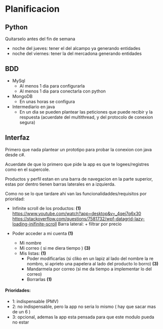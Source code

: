 # Planificacion

## Python
  Quitarselo antes del fin de semana
  + noche del jueves:  tener el del alcampo ya generando entidades
  + noche del viernes:  tener la del mercadona generando entidades
## BDD
+ MySql
  + Al menos 1 dia para configurarla
  + Al menos 1 dia para conectarla con python
+ MongoDB
  + En unas horas se configura
+ Intermediario en java
  + En un dia se pueden plantear las peticiones que puede recibir y la respuesta (acuerdate del multithread, y del protocolo de     conexion segura)
    
## Interfaz
Primero que nada plantear un prototipo para probar la conexion con java desde c#.

Acuerdate de que lo primero que pide la app es que te logees/registres como en el supercole.

Productos y perfil estan en una barra de navegacion en la parte superior, estas por dentro tienen barras laterales en a izquierda.

Como no se lo que tardare ahi van las funcionalidaddes/requisitos por prioridad:

+ Infinite scroll de los productos: **(1)**  
    https://www.youtube.com/watch?app=desktop&v=_4qej7q6x30
    https://stackoverflow.com/questions/7581732/wpf-datagrid-lazy-loading-inifinite-scroll
    Barra lateral:
      + filtrar por precio

+ Poder acceder a mi cuenta  **(1)**
  + Mi nombre  
  + Mi correo ( si me diera tiempo )  **(3)**
  + Mis listas:  **(1)**
    + Poder modificarlas (si cliko en un lapiz al lado del nombre la re nombro, si aprieto una papelera al lado del producto        lo borro)  **(3)**
    + Mandarmela por correo (si me da tiempo a implementar lo del correo)
    + Borrarlas **(1)**
      
#### Prioridades:
  + 1: indispensable (PMV)
  + 2: no indispensable, pero la app no seria lo mismo ( hay que sacar mas de un 6 )
  + 3: opcional, ademas la app esta pensada para que este modulo pueda no estar
